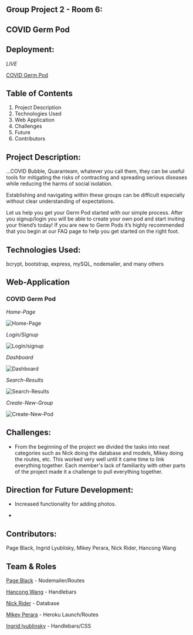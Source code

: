 ## Group Project 2 - Room 6:

## COVID Germ Pod

## Deployment:

_LIVE_

<a href="">COVID Germ Pod<a>

## Table of Contents

1. Project Description
2. Technologies Used
3. Web Application
4. Challenges
5. Future
6. Contributors

## Project Description:

…COVID Bubble, Quaranteam, whatever you call them, they can be useful tools for mitigating the risks of contracting and spreading serious diseases while reducing the harms of social isolation.

Establishing and navigating within these groups can be difficult especially without clear understanding of expectations.

Let us help you get your Germ Pod started with our simple process. After you signup/login you will be able to create your own pod and start inviting your friend’s today! If you are new to Germ Pods it’s highly recommended that you begin at our FAQ page to help you get started on the right foot.

## Technologies Used:

bcrypt, bootstrap, express, mySQL, nodemailer, and many others

## Web-Application

### COVID Germ Pod

_Home-Page_

![Home-Page]()

_Login/Signup_

![Login/signup]()

_Dashboard_

![Dashboard]()

_Search-Results_

![Search-Results]()

_Create-New-Group_

![Create-New-Pod]()

## Challenges:

- From the beginning of the project we divided the tasks into neat categories such as Nick doing the database and models, Mikey doing the routes, etc. This worked very well until it came time to link everything together. Each member's lack of familiarity with other parts of the project made it a challenge to pull everything together.

## Direction for Future Development:

- Increased functionality for adding photos.

-

## Contributors:

Page Black, Ingrid Lyublisky, Mikey Perara, Nick Rider, Hancong Wang

## Team & Roles

[Page Black](https://www.github.com/noheropage) - Nodemailer/Routes

[Hancong Wang](https://www.github.com/herita7171) - Handlebars

[Nick Rider](https://www.github.com/rnick1) - Database

[Mikey Perara](https://www.github.com/mikeyp957) - Heroku Launch/Routes

[Ingrid lyublinsky](https://www.github.com/ilyublinsky) - Handlebars/CSS
